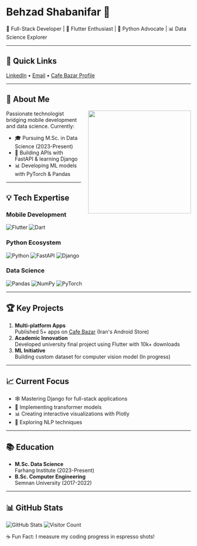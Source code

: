 # Behzad Shabanifar 👋

🚀 Full-Stack Developer | 📱 Flutter Enthusiast | 🐍 Python Advocate | 📊 Data Science Explorer

---

## 📌 Quick Links
[LinkedIn](https://www.linkedin.com/in/b3hzadsh/) • [Email](mailto:b3hzadsh@gmail.com) • [Cafe Bazar Profile](https://cafebazaar.ir/developer/716260184115)

---

## 🌟 About Me
<img align="right" src="https://media.giphy.com/media/L1R1tvI9svkIWwpVYr/giphy.gif" width="280" style="margin-left: 20px;">

Passionate technologist bridging mobile development and data science. Currently:
- 🎓 Pursuing M.Sc. in Data Science (2023-Present)
- 🐍 Building APIs with FastAPI & learning Django
- 📊 Developing ML models with PyTorch & Pandas

---

## 💡 Tech Expertise

### Mobile Development
![Flutter](https://img.shields.io/badge/Flutter-%2302569B.svg?style=for-the-badge&logo=Flutter&logoColor=white)
![Dart](https://img.shields.io/badge/Dart-0175C2?style=for-the-badge&logo=dart&logoColor=white)

### Python Ecosystem
![Python](https://img.shields.io/badge/Python-3776AB?style=for-the-badge&logo=python&logoColor=white)
![FastAPI](https://img.shields.io/badge/FastAPI-005571?style=for-the-badge&logo=fastapi)
![Django](https://img.shields.io/badge/Django-092E20?style=for-the-badge&logo=django&logoColor=white)

### Data Science
![Pandas](https://img.shields.io/badge/Pandas-2C2D72?style=for-the-badge&logo=pandas&logoColor=white)
![NumPy](https://img.shields.io/badge/Numpy-777BB4?style=for-the-badge&logo=numpy&logoColor=white)
![PyTorch](https://img.shields.io/badge/PyTorch-%23EE4C2C.svg?style=for-the-badge&logo=PyTorch&logoColor=white)

---

## 🏆 Key Projects
1. **Multi-platform Apps**  
   Published 5+ apps on [Cafe Bazar](https://cafebazaar.ir/developer/716260184115) (Iran's Android Store)
2. **Academic Innovation**  
   Developed university final project using Flutter with 10k+ downloads
3. **ML Initiative**  
   Building custom dataset for computer vision model (In progress)

---

## 📈 Current Focus
- 🕸 Mastering Django for full-stack applications
- 🤖 Implementing transformer models
- 📊 Creating interactive visualizations with Plotly
- 🧠 Exploring NLP techniques

---

## 📚 Education
- **M.Sc. Data Science**  
  Farhang Institute (2023-Present)
- **B.Sc. Computer Engineering**  
  Semnan University (2017-2022)

---

## 📊 GitHub Stats
![GitHub Stats](https://github-readme-stats.vercel.app/api?username=b3hzadsh&show_icons=true&theme=radical)
![Visitor Count](https://komarev.com/ghpvc/?username=b3hzadsh&color=blueviolet&style=flat-square)

☕ Fun Fact: I measure my coding progress in espresso shots!
